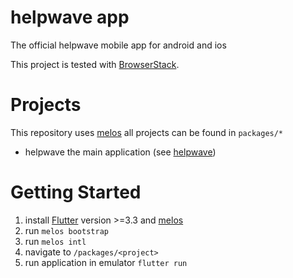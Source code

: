 # helpwave app
The official helpwave mobile app for android and ios

This project is tested with [BrowserStack](https://www.browserstack.com).

# Projects
This repository uses [melos](https://melos.invertase.dev/getting-started) all projects can be found in `packages/*`

- helpwave the main application (see [helpwave](/packages/helpwave))

# Getting Started

1. install [Flutter](https://docs.flutter.dev/get-started/install) version >=3.3 and [melos](https://melos.invertase.dev/getting-started)
2. run `melos bootstrap`
3. run `melos intl`
4. navigate to `/packages/<project>`
5. run application in emulator `flutter run`